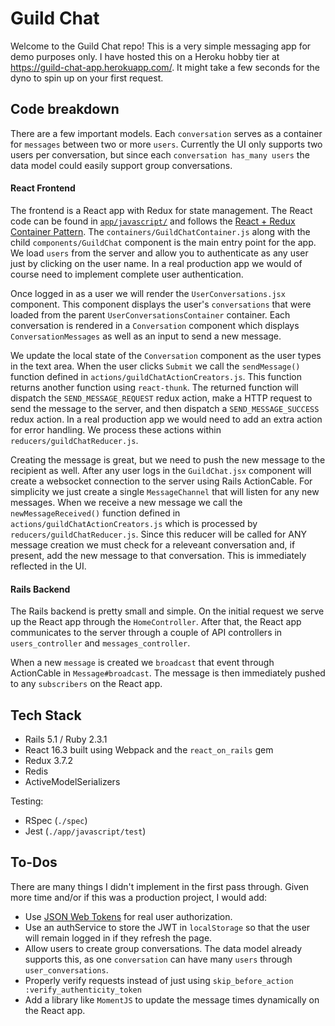 # Guild Chat

Welcome to the Guild Chat repo! This is a very simple messaging app for demo purposes only. I have hosted this on a Heroku hobby tier at https://guild-chat-app.herokuapp.com/. It might take a few seconds for the dyno to spin up on your first request. 

## Code breakdown

There are a few important models. Each `conversation` serves as a container for `messages` between two or more `users`. Currently the UI only supports two users per conversation, but since each `conversation has_many users` the data model could easily support group conversations.

#### React Frontend

The frontend is a React app with Redux for state management. The React code can be found in [`app/javascript/`](https://github.com/JackWCollins/guild_chat/tree/master/app/javascript) and follows the [React + Redux Container Pattern](http://www.thegreatcodeadventure.com/the-react-plus-redux-container-pattern/). The `containers/GuildChatContainer.js` along with the child `components/GuildChat` component is the main entry point for the app. We load `users` from the server and allow you to authenticate as any user just by clicking on the user name. In a real production app we would of course need to implement complete user authentication.

Once logged in as a user we will render the `UserConversations.jsx` component. This component displays the user's `conversations` that were loaded from the parent `UserConversationsContainer` container. Each conversation is rendered in a `Conversation` component which displays `ConversationMessages` as well as an input to send a new message.

We update the local state of the `Conversation` component as the user types in the text area. When the user clicks `Submit` we call the `sendMessage()` function defined in `actions/guildChatActionCreators.js`. This function returns another function using `react-thunk`. The returned function will dispatch the `SEND_MESSAGE_REQUEST` redux action, make a HTTP request to send the message to the server, and then dispatch a `SEND_MESSAGE_SUCCESS` redux action. In a real production app we would need to add an extra action for error handling. We process these actions within `reducers/guildChatReducer.js`. 

Creating the message is great, but we need to push the new message to the recipient as well. After any user logs in the `GuildChat.jsx` component will create a websocket connection to the server using Rails ActionCable. For simplicity we just create a single `MessageChannel` that will listen for any new messages. When we receive a new message we call the `newMessageReceived()` function defined in `actions/guildChatActionCreators.js` which is processed by `reducers/guildChatReducer.js`. Since this reducer will be called for ANY message creation we must check for a releveant conversation and, if present, add the new message to that conversation. This is immediately reflected in the UI.

#### Rails Backend

The Rails backend is pretty small and simple. On the initial request we serve up the React app through the `HomeController`. After that, the React app communicates to the server through a couple of API controllers in `users_controller` and `messages_controller`.

When a new `message` is created we `broadcast` that event through ActionCable in `Message#broadcast`. The message is then immediately pushed to any `subscribers` on the React app. 

## Tech Stack

* Rails 5.1 / Ruby 2.3.1
* React 16.3 built using Webpack and the `react_on_rails` gem
* Redux 3.7.2
* Redis
* ActiveModelSerializers

Testing:
* RSpec (`./spec`)
* Jest (`./app/javascript/test`)

## To-Dos

There are many things I didn't implement in the first pass through. Given more time and/or if this was a production project, I would add:

* Use [JSON Web Tokens](https://github.com/jwt/ruby-jwt) for real user authorization. 
* Use an authService to store the JWT in `localStorage` so that the user will remain logged in if they refresh the page.
* Allow users to create group conversations. The data model already supports this, as one `conversation` can have many `users` through `user_conversations`.
* Properly verify requests instead of just using `skip_before_action :verify_authenticity_token`
* Add a library like `MomentJS` to update the message times dynamically on the React app.